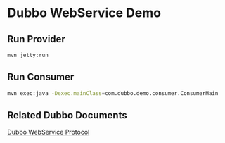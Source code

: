 Dubbo WebService Demo
========================

Run Provider
---------------------

```bash
mvn jetty:run
```

Run Consumer
----------------------

```bash
mvn exec:java -Dexec.mainClass=com.dubbo.demo.consumer.ConsumerMain
```

Related Dubbo Documents
----------------------------

[Dubbo WebService Protocol](http://code.alibabatech.com/wiki/display/dubbo/User+Guide-zh#UserGuide-zh-webservice%253A%252F%252F)
